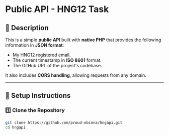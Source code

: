 # Public API - HNG12 Task

## 📖 Description
This is a simple **public API** built with **native PHP** that provides the following information in **JSON format**:
- My HNG12 registered email.
- The current timestamp in **ISO 8601** format.
- The GitHub URL of the project's codebase.

It also includes **CORS handling**, allowing requests from any domain.

---

## 🚀 **Setup Instructions**

### 1️⃣ **Clone the Repository**
```sh
git clone https://github.com/proud-obinna/hngapi.git
cd hngapi
